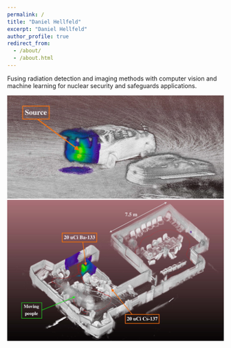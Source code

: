 ```yaml
---
permalink: /
title: "Daniel Hellfeld"
excerpt: "Daniel Hellfeld"
author_profile: true
redirect_from:
  - /about/
  - /about.html
---
```


Fusing radiation detection and imaging methods with computer vision and machine learning for nuclear security and safeguards applications.

<img src="../images/outdoor_colorized_ptcld.png" alt="colorized_point_cloud_1" width="600"/>
<br>
<img src="../images/indoor_colorized_ptcld.png" alt="colorized_point_cloud_1" width="600"/>

<!-- <img src="../images/apsl.png" alt="additive_point_source_localization" width="500"/>
<img src="../images/ogl.png" alt="opengl_simulation" width="400"/> -->
